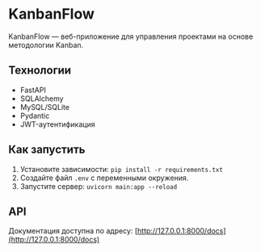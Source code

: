 # KanbanFlow

KanbanFlow — веб-приложение для управления проектами на основе методологии Kanban.

## Технологии
- FastAPI
- SQLAlchemy
- MySQL/SQLite
- Pydantic
- JWT-аутентификация

## Как запустить
1. Установите зависимости: `pip install -r requirements.txt`
2. Создайте файл `.env` с переменными окружения.
3. Запустите сервер: `uvicorn main:app --reload`

## API
Документация доступна по адресу: [http://127.0.0.1:8000/docs](http://127.0.0.1:8000/docs)
